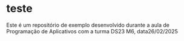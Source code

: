 # teste
Este é um repositório de exemplo desenvolvido durante a aula de Programação de Aplicativos com a turma DS23 M6, data26/02/2025
